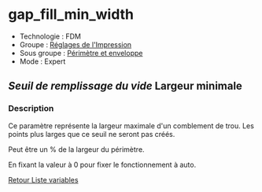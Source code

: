 # gap_fill_min_width

* Technologie : FDM
* Groupe : [Réglages de l'Impression](../print_settings/print_settings.md)
* Sous groupe : [Périmètre et enveloppe](../print_settings/print_settings.md#périmètre-et-enveloppe)
* Mode : Expert

## *Seuil de remplissage du vide* Largeur minimale

### Description

Ce paramètre représente la largeur maximale d'un comblement de trou. Les points plus larges que ce seuil ne seront pas créés.

Peut être un % de la largeur du périmètre.

En fixant la valeur à 0 pour fixer le fonctionnement à auto.


[Retour Liste variables](variable_list.md)